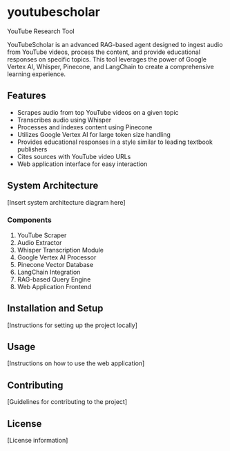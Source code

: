 # youtubescholar
YouTube Research Tool

YouTubeScholar is an advanced RAG-based agent designed to ingest audio from YouTube videos, process the content, and provide educational responses on specific topics. This tool leverages the power of Google Vertex AI, Whisper, Pinecone, and LangChain to create a comprehensive learning experience.

## Features

- Scrapes audio from top YouTube videos on a given topic
- Transcribes audio using Whisper
- Processes and indexes content using Pinecone
- Utilizes Google Vertex AI for large token size handling
- Provides educational responses in a style similar to leading textbook publishers
- Cites sources with YouTube video URLs
- Web application interface for easy interaction

## System Architecture

[Insert system architecture diagram here]

### Components

1. YouTube Scraper
2. Audio Extractor
3. Whisper Transcription Module
4. Google Vertex AI Processor
5. Pinecone Vector Database
6. LangChain Integration
7. RAG-based Query Engine
8. Web Application Frontend

## Installation and Setup

[Instructions for setting up the project locally]

## Usage

[Instructions on how to use the web application]

## Contributing

[Guidelines for contributing to the project]

## License

[License information]
